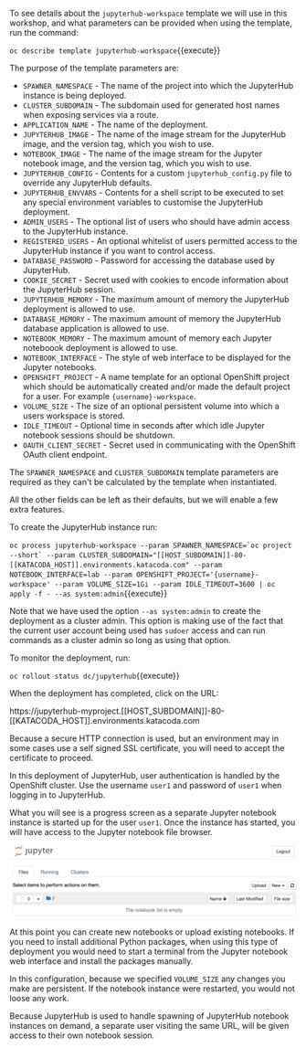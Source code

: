 To see details about the `jupyterhub-workspace` template we will use in this workshop, and what parameters can be provided when using the template, run the command:

``oc describe template jupyterhub-workspace``{{execute}}

The purpose of the template parameters are:

* ``SPAWNER_NAMESPACE`` - The name of the project into which the JupyterHub instance is being deployed.
* ``CLUSTER_SUBDOMAIN`` - The subdomain used for generated host names when exposing services via a route.
* ``APPLICATION_NAME`` - The name of the deployment.
* ``JUPYTERHUB_IMAGE`` - The name of the image stream for the JupyterHub image, and the version tag, which you wish to use.
* ``NOTEBOOK_IMAGE`` - The name of the image stream for the Jupyter notebook image, and the version tag, which you wish to use.
* ``JUPYTERHUB_CONFIG`` - Contents for a custom `jupyterhub_config.py` file to override any JupyterHub defaults.
* ``JUPYTERHUB_ENVVARS`` - Contents for a shell script to be executed to set any special environment variables to customise the JupyterHub deployment.
* ``ADMIN_USERS`` - The optional list of users who should have admin access to the JupyterHub instance.
* ``REGISTERED_USERS`` - An optional whitelist of users permitted access to the JupyterHub instance if you want to control access.
* ``DATABASE_PASSWORD`` - Password for accessing the database used by JupyterHub.
* ``COOKIE_SECRET`` - Secret used with cookies to encode information about the JupyterHub session.
* ``JUPYTERHUB_MEMORY`` - The maximum amount of memory the JupyterHub deployment is allowed to use.
* ``DATABASE_MEMORY`` - The maximum amount of memory the JupyterHub database application is allowed to use.
* ``NOTEBOOK_MEMORY`` - The maximum amount of memory each Jupyter noteboook deployment is allowed to use.
* ``NOTEBOOK_INTERFACE`` - The style of web interface to be displayed for the Jupyter notebooks.
* ``OPENSHIFT_PROJECT`` - A name template for an optional OpenShift project which should be automatically created and/or made the default project for a user. For example ``{username}-workspace``.
* ``VOLUME_SIZE`` - The size of an optional persistent volume into which a users workspace is stored.
* ``IDLE_TIMEOUT`` - Optional time in seconds after which idle Jupyter notebook sessions should be shutdown.
* ``OAUTH_CLIENT_SECRET`` - Secret used in communicating with the OpenShift OAuth client endpoint.

The ``SPAWNER_NAMESPACE`` and ``CLUSTER_SUBDOMAIN`` template parameters are required as they can't be calculated by the template when instantiated.

All the other fields can be left as their defaults, but we will enable a few extra features.

To create the JupyterHub instance run:

``oc process jupyterhub-workspace --param SPAWNER_NAMESPACE=`oc project --short` --param CLUSTER_SUBDOMAIN="[[HOST_SUBDOMAIN]]-80-[[KATACODA_HOST]].environments.katacoda.com" --param NOTEBOOK_INTERFACE=lab --param OPENSHIFT_PROJECT='{username}-workspace' --param VOLUME_SIZE=1Gi --param IDLE_TIMEOUT=3600 | oc apply -f - --as system:admin``{{execute}}

Note that we have used the option ``--as system:admin`` to create the deployment as a cluster admin. This option is making use of the fact that the current user account being used has ``sudoer`` access and can run commands as a cluster admin so long as using that option.

To monitor the deployment, run:

``oc rollout status dc/jupyterhub``{{execute}}

When the deployment has completed, click on the URL:

https://jupyterhub-myproject.[[HOST_SUBDOMAIN]]-80-[[KATACODA_HOST]].environments.katacoda.com

Because a secure HTTP connection is used, but an environment may in some cases use a self signed SSL certificate, you will need to accept the certificate to proceed.

In this deployment of JupyterHub, user authentication is handled by the OpenShift cluster. Use the username ``user1`` and password of ``user1`` when logging in to JupyterHub.

What you will see is a progress screen as a separate Jupyter notebook instance is started up for the user ``user1``. Once the instance has started, you will have access to the Jupyter notebook file browser.

![Classic Notebook](../../assets/jupyternotebooks/jupyter-workspace-42/04-classic-notebook-interface.png)

At this point you can create new notebooks or upload existing notebooks. If you need to install additional Python packages, when using this type of deployment you would need to start a terminal from the Jupyter notebook web interface and install the packages manually.

In this configuration, because we specified ``VOLUME_SIZE`` any changes you make are persistent. If the notebook instance were restarted, you would not loose any work.

Because JupyterHub is used to handle spawning of JupyterHub notebook instances on demand, a separate user visiting the same URL, will be given access to their own notebook session.
